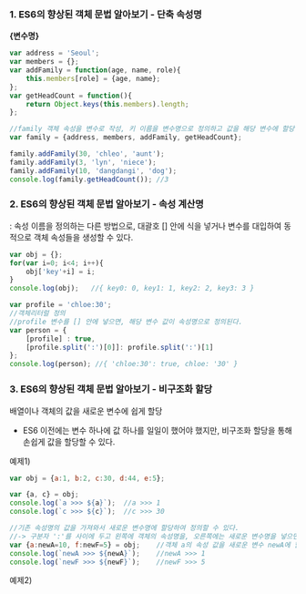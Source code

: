 ### 1. ES6의 향상된 객체 문법 알아보기 - 단축 속성명
  
**{변수명}**  
  
```js
var address = 'Seoul';
var members = {};
var addFamily = function(age, name, role){
    this.members[role] = {age, name};
};
var getHeadCount = function(){
    return Object.keys(this.members).length;
};

//family 객체 속성을 변수로 작성, 키 이름을 변수명으로 정의하고 값을 해당 변수에 할당
var family = {address, members, addFamily, getHeadCount};

family.addFamily(30, 'chleo', 'aunt');
family.addFamily(3, 'lyn', 'niece');
family.addFamily(10, 'dangdangi', 'dog');
console.log(family.getHeadCount()); //3
```

### 2. ES6의 향상된 객체 문법 알아보기 - 속성 계산명  
: 속성 이름을 정의하는 다른 방법으로, 대괄호 [] 안에 식을 넣거나 변수를 대입하여 동적으로 객체 속성들을 생성할 수 있다.  
```js
var obj = {};
for(var i=0; i<4; i++){
    obj['key'+i] = i;
}
console.log(obj);   //{ key0: 0, key1: 1, key2: 2, key3: 3 }

var profile = 'chloe:30';
//객체리터럴 정의
//profile 변수를 [] 안에 넣으면, 해당 변수 값이 속성명으로 정의된다.
var person = {
    [profile] : true,
    [profile.split(':')[0]]: profile.split(':')[1]
};
console.log(person); //{ 'chloe:30': true, chloe: '30' }
```


### 3. ES6의 향상된 객체 문법 알아보기 - 비구조화 할당
배열이나 객체의 값을 새로운 변수에 쉽게 할당
- ES6 이전에는 변수 하나에 값 하나를 일일이 했어야 했지만, 비구조화 할당을 통해 손쉽게 값을 할당할 수 있다.

예제1)  
```js
var obj = {a:1, b:2, c:30, d:44, e:5};

var {a, c} = obj;
console.log(`a >>> ${a}`);  //a >>> 1
console.log(`c >>> ${c}`);  //c >>> 30

//기존 속성명의 값을 가져와서 새로운 변수명에 할당하여 정의할 수 있다.
//-> 구분자 ':'를 사이에 두고 왼쪽에 객체의 속성명을, 오른쪽에는 새로운 변수명을 넣으면 된다.
var {a:newA=10, f:newF=5} = obj;    //객체 a의 속성 값을 새로운 변수 newA에 할당하되, unfined로 값이 없는 경우 기본 값으로 10을 할당한다는 의미
console.log(`newA >>> ${newA}`);    //newA >>> 1
console.log(`newF >>> ${newF}`);    //newF >>> 5
```

예제2)  
```js

```
  
